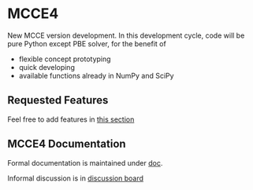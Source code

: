 # MCCE4

New MCCE version development. In this development cycle, code will be pure Python except PBE solver, for the benefit of
* flexible concept prototyping
* quick developing
* available functions already in NumPy and SciPy

## Requested Features
Feel free to add features in [this section](doc/Features.md)
 
## MCCE4 Documentation
Formal documentation is maintained under [doc](doc).

Informal discussion is in [discussion board](https://github.com/GunnerLab/MCCE4/discussions)



